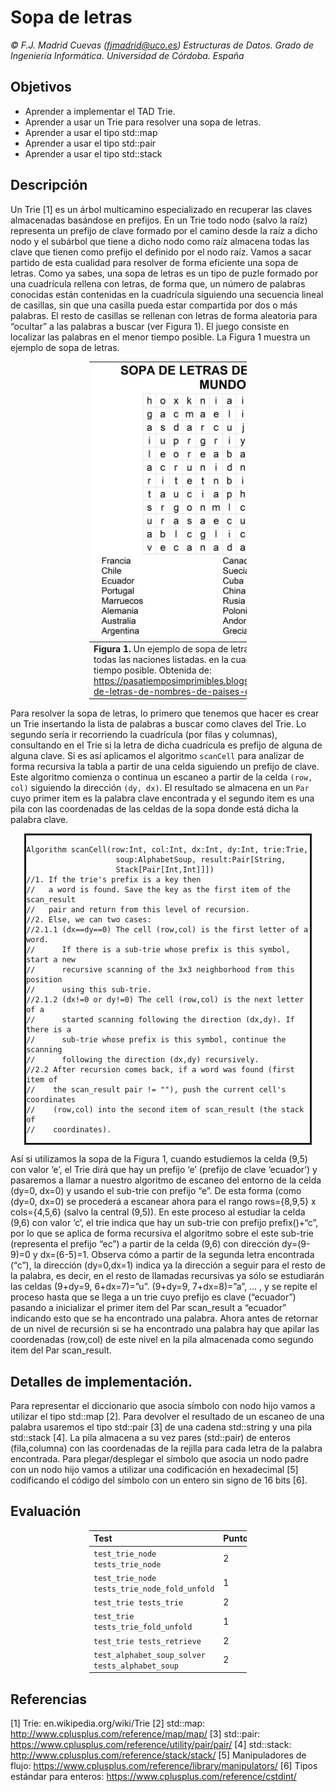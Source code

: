 # Sopa de letras

*© F.J. Madrid Cuevas (fjmadrid@uco.es)
Estructuras de Datos. Grado de Ingeniería Informática. Universidad de Córdoba. España*

## Objetivos

- Aprender a implementar el TAD Trie.
- Aprender a usar un Trie para resolver una sopa de letras.
- Aprender a usar el tipo std::map
- Aprender a usar el tipo std::pair
- Aprender a usar el tipo std::stack
 
## Descripción

Un Trie [1] es un árbol multicamino especializado en recuperar las claves almacenadas basándose en prefijos. En un Trie todo nodo (salvo la raíz) representa un prefijo de clave formado por el camino desde la raíz a dicho nodo y el subárbol que tiene a dicho nodo como raíz almacena todas las clave que tienen como prefijo el definido por el nodo raíz.
Vamos a sacar partido de esta cualidad para resolver de forma eficiente una sopa de letras.
Como ya sabes, una sopa de letras es un tipo de puzle formado por una cuadrícula rellena con letras, de forma que, un número de palabras conocidas están contenidas en la cuadrícula siguiendo una secuencia lineal de casillas, sin que una casilla pueda estar compartida por dos o más palabras. El resto de casillas se rellenan con letras de forma aleatoria para “ocultar” a las palabras a buscar (ver Figura 1).
El juego consiste en localizar las palabras en el menor tiempo posible. La Figura 1 muestra un ejemplo de sopa de letras.

<div style="margin-left: auto;
            margin-right: auto;
            width: 50%">

|![Ejemplo de sopa de letras](sopa_de_letras.jpg)|
|:--|
|**Figura 1.** Un ejemplo de sopa de letras. Se trata de localizar todas las naciones listadas. en la cuadrícula en el menor tiempo posible. Obtenida de: https://pasatiemposimprimibles.blogspot.com/2019/05/sopa-de-letras-de-nombres-de-paises-del.html|

</div>

Para resolver la sopa de letras, lo primero que tenemos que hacer es crear un Trie insertando la lista de palabras a buscar como claves del Trie.
Lo segundo sería ir recorriendo la cuadrícula (por filas y columnas), consultando en el Trie si la letra de dicha cuadrícula es prefijo de alguna de alguna clave. Si es así aplicamos el algoritmo `scanCell` para analizar de forma recursiva la tabla a partir de una celda siguiendo un prefijo de clave. Este algoritmo comienza o continua un escaneo a partir de la celda `(row, col)` siguiendo la dirección `(dy, dx)`. El resultado se almacena en un `Par` cuyo primer item es la palabra clave encontrada y el segundo item es una pila con las coordenadas de las celdas de la sopa donde está dicha la palabra clave.


<div style="border: solid;
            margin-left: auto;
            margin-right: auto;
            width: 90%">

    Algorithm scanCell(row:Int, col:Int, dx:Int, dy:Int, trie:Trie, 
                        soup:AlphabetSoup, result:Pair[String, 
                        Stack[Pair[Int,Int]]])
    //1. If the trie's prefix is a key then
    //   a word is found. Save the key as the first item of the scan_result
    //   pair and return from this level of recursion.
    //2. Else, we can two cases:
    //2.1.1 (dx==dy==0) The cell (row,col) is the first letter of a word.
    //      If there is a sub-trie whose prefix is this symbol, start a new
    //      recursive scanning of the 3x3 neighborhood from this position
    //      using this sub-trie.
    //2.1.2 (dx!=0 or dy!=0) The cell (row,col) is the next letter of a
    //      started scanning following the direction (dx,dy). If there is a
    //      sub-trie whose prefix is this symbol, continue the scanning
    //      following the direction (dx,dy) recursively.
    //2.2 After recursion comes back, if a word was found (first item of
    //    the scan_result pair != ""), push the current cell's coordinates
    //    (row,col) into the second item of scan_result (the stack of
    //    coordinates).

</div>


Así si utilizamos la sopa de la Figura 1, cuando estudiemos la celda (9,5) con valor ‘e’, el Trie dirá que hay un prefijo ‘e’ (prefijo de clave ‘ecuador’) y pasaremos a llamar a nuestro algoritmo de escaneo del entorno de la celda (dy=0, dx=0) y usando el sub-trie con prefijo “e”.
De esta forma (como (dy=0, dx=0) se procederá a escanear ahora para el rango rows={8,9,5} x cols={4,5,6} (salvo la central (9,5)).
En este proceso al estudiar la celda (9,6) con valor ‘c’, el trie indica que hay un sub-trie con prefijo prefix()+“c”, por lo que se aplica de forma recursiva el algoritmo sobre el este sub-trie (representa el prefijo “ec”) a partir de la celda (9,6) con dirección dy=(9-9)=0 y dx=(6-5)=1.
Observa cómo a partir de la segunda letra encontrada (“c”), la dirección (dy=0,dx=1) indica ya la dirección a seguir para el resto de la palabra, es decir, en el resto de llamadas recursivas ya sólo se estudiarán las celdas (9+dy=9, 6+dx=7)=”u”. (9+dy=9, 7+dx=8)=”a”, … ,  y se repite el proceso hasta que se llega a un trie cuyo prefijo es clave (“ecuador”) pasando a inicializar el primer item del Par scan_result a “ecuador” indicando esto que se ha encontrado una palabra. Ahora antes de retornar de un nivel de recursión si se ha encontrado una palabra hay que apilar las coordenadas (row,col) de este nivel en la pila almacenada como segundo item del Par scan_result.

## Detalles de implementación.

Para representar el diccionario que asocia símbolo con nodo hijo vamos a utilizar el tipo std::map [2].
Para devolver el resultado de un escaneo de una palabra usaremos el tipo std::pair [3] de una cadena std::string y una pila std::stack [4]. La pila almacena a su vez pares (std::pair) de enteros (fila,columna) con las coordenadas de la rejilla para cada letra de la palabra encontrada.
Para plegar/desplegar el símbolo que asocia un nodo padre con un nodo hijo vamos a utilizar una codificación en hexadecimal [5] codificando el código del símbolo con un entero sin signo de 16 bits [6].

## Evaluación

<div style="margin-left: auto;
            margin-right: auto;
            width: 50%">

|Test | Puntos |
|:--- | :--- |
|`test_trie_node tests_trie_node` | 2 |
|`test_trie_node tests_trie_node_fold_unfold` | 1 |
|`test_trie tests_trie` | 2 |
|`test_trie tests_trie_fold_unfold` | 1 |
|`test_trie tests_retrieve` | 2 |
|`test_alphabet_soup_solver tests_alphabet_soup` | 2 |

</div>

## Referencias

[1] Trie: en.wikipedia.org/wiki/Trie
[2] std::map: http://www.cplusplus.com/reference/map/map/
[3] std::pair: https://www.cplusplus.com/reference/utility/pair/pair/
[4] std::stack: http://www.cplusplus.com/reference/stack/stack/
[5] Manipuladores de flujo: https://www.cplusplus.com/reference/library/manipulators/
[6] Tipos estándar para enteros: https://www.cplusplus.com/reference/cstdint/
